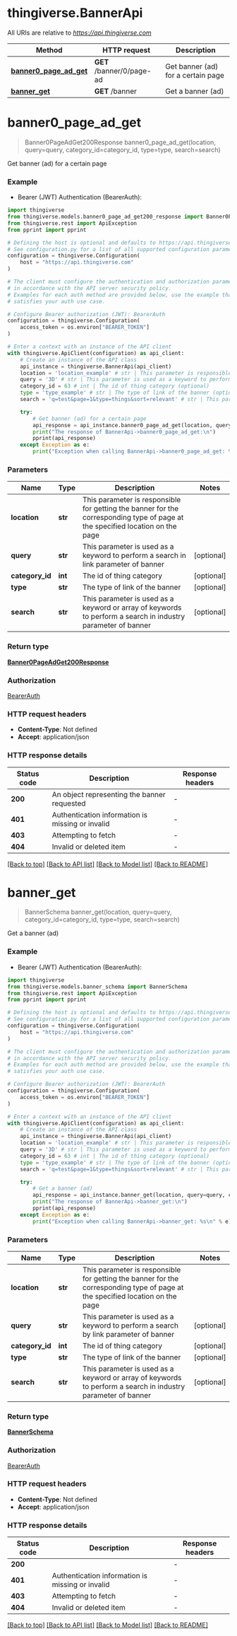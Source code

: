 # thingiverse.BannerApi

All URIs are relative to *https://api.thingiverse.com*

Method | HTTP request | Description
------------- | ------------- | -------------
[**banner0_page_ad_get**](BannerApi.md#banner0_page_ad_get) | **GET** /banner/0/page-ad | Get banner (ad) for a certain page
[**banner_get**](BannerApi.md#banner_get) | **GET** /banner | Get a banner (ad)


# **banner0_page_ad_get**
> Banner0PageAdGet200Response banner0_page_ad_get(location, query=query, category_id=category_id, type=type, search=search)

Get banner (ad) for a certain page

### Example

* Bearer (JWT) Authentication (BearerAuth):

```python
import thingiverse
from thingiverse.models.banner0_page_ad_get200_response import Banner0PageAdGet200Response
from thingiverse.rest import ApiException
from pprint import pprint

# Defining the host is optional and defaults to https://api.thingiverse.com
# See configuration.py for a list of all supported configuration parameters.
configuration = thingiverse.Configuration(
    host = "https://api.thingiverse.com"
)

# The client must configure the authentication and authorization parameters
# in accordance with the API server security policy.
# Examples for each auth method are provided below, use the example that
# satisfies your auth use case.

# Configure Bearer authorization (JWT): BearerAuth
configuration = thingiverse.Configuration(
    access_token = os.environ["BEARER_TOKEN"]
)

# Enter a context with an instance of the API client
with thingiverse.ApiClient(configuration) as api_client:
    # Create an instance of the API class
    api_instance = thingiverse.BannerApi(api_client)
    location = 'location_example' # str | This parameter is responsible for getting the banner for the corresponding type of page at the specified location on the page
    query = '3D' # str | This parameter is used as a keyword to perform a search in link parameter of banner (optional)
    category_id = 63 # int | The id of thing category (optional)
    type = 'type_example' # str | The type of link of the banner (optional)
    search = 'q=test&page=1&type=things&sort=relevant' # str | This parameter is used as a keyword or array of keywords to perform a search in industry parameter of banner (optional)

    try:
        # Get banner (ad) for a certain page
        api_response = api_instance.banner0_page_ad_get(location, query=query, category_id=category_id, type=type, search=search)
        print("The response of BannerApi->banner0_page_ad_get:\n")
        pprint(api_response)
    except Exception as e:
        print("Exception when calling BannerApi->banner0_page_ad_get: %s\n" % e)
```



### Parameters


Name | Type | Description  | Notes
------------- | ------------- | ------------- | -------------
 **location** | **str**| This parameter is responsible for getting the banner for the corresponding type of page at the specified location on the page | 
 **query** | **str**| This parameter is used as a keyword to perform a search in link parameter of banner | [optional] 
 **category_id** | **int**| The id of thing category | [optional] 
 **type** | **str**| The type of link of the banner | [optional] 
 **search** | **str**| This parameter is used as a keyword or array of keywords to perform a search in industry parameter of banner | [optional] 

### Return type

[**Banner0PageAdGet200Response**](Banner0PageAdGet200Response.md)

### Authorization

[BearerAuth](../README.md#BearerAuth)

### HTTP request headers

 - **Content-Type**: Not defined
 - **Accept**: application/json

### HTTP response details

| Status code | Description | Response headers |
|-------------|-------------|------------------|
**200** | An object representing the banner requested |  -  |
**401** | Authentication information is missing or invalid |  -  |
**403** | Attempting to fetch |  -  |
**404** | Invalid or deleted item |  -  |

[[Back to top]](#) [[Back to API list]](../README.md#documentation-for-api-endpoints) [[Back to Model list]](../README.md#documentation-for-models) [[Back to README]](../README.md)

# **banner_get**
> BannerSchema banner_get(location, query=query, category_id=category_id, type=type, search=search)

Get a banner (ad)

### Example

* Bearer (JWT) Authentication (BearerAuth):

```python
import thingiverse
from thingiverse.models.banner_schema import BannerSchema
from thingiverse.rest import ApiException
from pprint import pprint

# Defining the host is optional and defaults to https://api.thingiverse.com
# See configuration.py for a list of all supported configuration parameters.
configuration = thingiverse.Configuration(
    host = "https://api.thingiverse.com"
)

# The client must configure the authentication and authorization parameters
# in accordance with the API server security policy.
# Examples for each auth method are provided below, use the example that
# satisfies your auth use case.

# Configure Bearer authorization (JWT): BearerAuth
configuration = thingiverse.Configuration(
    access_token = os.environ["BEARER_TOKEN"]
)

# Enter a context with an instance of the API client
with thingiverse.ApiClient(configuration) as api_client:
    # Create an instance of the API class
    api_instance = thingiverse.BannerApi(api_client)
    location = 'location_example' # str | This parameter is responsible for getting the banner for the corresponding type of page at the specified location on the page
    query = '3D' # str | This parameter is used as a keyword to perform a search by link parameter of banner (optional)
    category_id = 63 # int | The id of thing category (optional)
    type = 'type_example' # str | The type of link of the banner (optional)
    search = 'q=test&page=1&type=things&sort=relevant' # str | This parameter is used as a keyword or array of keywords to perform a search in industry parameter of banner (optional)

    try:
        # Get a banner (ad)
        api_response = api_instance.banner_get(location, query=query, category_id=category_id, type=type, search=search)
        print("The response of BannerApi->banner_get:\n")
        pprint(api_response)
    except Exception as e:
        print("Exception when calling BannerApi->banner_get: %s\n" % e)
```



### Parameters


Name | Type | Description  | Notes
------------- | ------------- | ------------- | -------------
 **location** | **str**| This parameter is responsible for getting the banner for the corresponding type of page at the specified location on the page | 
 **query** | **str**| This parameter is used as a keyword to perform a search by link parameter of banner | [optional] 
 **category_id** | **int**| The id of thing category | [optional] 
 **type** | **str**| The type of link of the banner | [optional] 
 **search** | **str**| This parameter is used as a keyword or array of keywords to perform a search in industry parameter of banner | [optional] 

### Return type

[**BannerSchema**](BannerSchema.md)

### Authorization

[BearerAuth](../README.md#BearerAuth)

### HTTP request headers

 - **Content-Type**: Not defined
 - **Accept**: application/json

### HTTP response details

| Status code | Description | Response headers |
|-------------|-------------|------------------|
**200** |  |  -  |
**401** | Authentication information is missing or invalid |  -  |
**403** | Attempting to fetch |  -  |
**404** | Invalid or deleted item |  -  |

[[Back to top]](#) [[Back to API list]](../README.md#documentation-for-api-endpoints) [[Back to Model list]](../README.md#documentation-for-models) [[Back to README]](../README.md)

